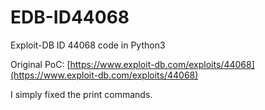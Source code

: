 # EDB-ID44068
Exploit-DB ID 44068 code in Python3  

Original PoC: [https://www.exploit-db.com/exploits/44068](https://www.exploit-db.com/exploits/44068)  

I simply fixed the print commands.
